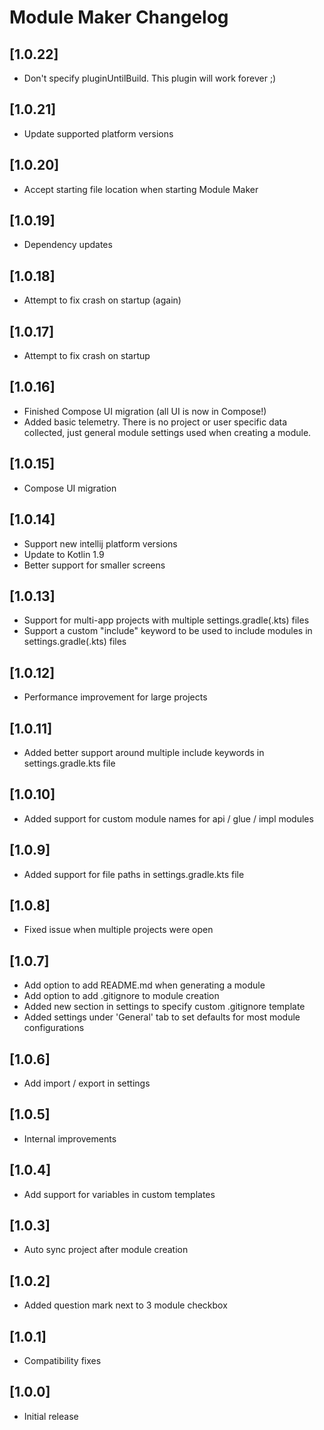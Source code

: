# Module Maker Changelog

## [1.0.22]
- Don't specify pluginUntilBuild. This plugin will work forever ;)

## [1.0.21]
- Update supported platform versions

## [1.0.20]
- Accept starting file location when starting Module Maker

## [1.0.19]
- Dependency updates

## [1.0.18]
- Attempt to fix crash on startup (again)

## [1.0.17]
- Attempt to fix crash on startup

## [1.0.16]
- Finished Compose UI migration (all UI is now in Compose!)
- Added basic telemetry. There is no project or user specific data collected, just general module settings used when creating a module.

## [1.0.15]
- Compose UI migration

## [1.0.14]
- Support new intellij platform versions
- Update to Kotlin 1.9
- Better support for smaller screens

## [1.0.13]
- Support for multi-app projects with multiple settings.gradle(.kts) files
- Support a custom "include" keyword to be used to include modules in settings.gradle(.kts) files

## [1.0.12]
- Performance improvement for large projects

## [1.0.11]
- Added better support around multiple include keywords in settings.gradle.kts file

## [1.0.10]
- Added support for custom module names for api / glue / impl modules

## [1.0.9]
- Added support for file paths in settings.gradle.kts file

## [1.0.8]
- Fixed issue when multiple projects were open

## [1.0.7]
- Add option to add README.md when generating a module
- Add option to add .gitignore to module creation
- Added new section in settings to specify custom .gitignore template
- Added settings under 'General' tab to set defaults for most module configurations

## [1.0.6]
- Add import / export in settings

## [1.0.5]
- Internal improvements

## [1.0.4]
- Add support for variables in custom templates

## [1.0.3]
- Auto sync project after module creation

## [1.0.2]
- Added question mark next to 3 module checkbox

## [1.0.1]
- Compatibility fixes

## [1.0.0]
- Initial release

